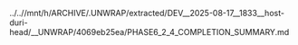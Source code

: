 ../..//mnt/h/ARCHIVE/.UNWRAP/extracted/DEV__2025-08-17__1833__host-duri-head/__UNWRAP/4069eb25ea/PHASE6_2_4_COMPLETION_SUMMARY.md